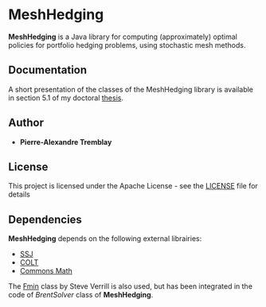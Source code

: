 
# MeshHedging

**MeshHedging** is a Java library for computing (approximately) optimal policies for portfolio hedging problems, using stochastic mesh methods.

## Documentation 

A short presentation of the classes of the MeshHedging library is available in section 5.1
of my doctoral [thesis](https://github.com/average3101/MeshHedging/blob/master/PATremblay_thesis_meshhedging.pdf).


## Author

* **Pierre-Alexandre Tremblay**


## License

This project is licensed under the Apache License - see the [LICENSE](LICENSE) file for details

## Dependencies
**MeshHedging** depends on the following external librairies:

* [SSJ](http://simul.iro.umontreal.ca/ssj/)
* [COLT](http://dst.lbl.gov/ACSSoftware/colt/)
* [Commons Math](http://commons.apache.org/proper/commons-math/)

The [Fmin](https://www1.fpl.fs.fed.us/Fmin.java) class by Steve Verrill is also used, but has been integrated in the code of *BrentSolver* class of **MeshHedging**.



